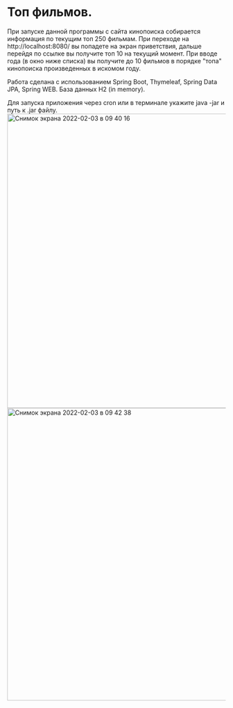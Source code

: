 # Топ фильмов.

При запуске данной программы с сайта кинопоиска собирается информация по текущим топ 250 фильмам.
При переходе на http://localhost:8080/ вы попадете на экран приветствия, дальше перейдя по ссылке вы получите
топ 10 на текущий момент. При вводе года (в окно ниже списка) вы получите до 10 фильмов в порядке "топа" 
кинопоиска произведенных в искомом году.

Работа сделана с использованием Spring Boot, Thymeleaf, Spring Data JPA, Spring WEB. База данных H2 (in memory). 

Для запуска приложения через cron или в терминале укажите java -jar и путь к .jar файлу.
<img width="677" alt="Снимок экрана 2022-02-03 в 09 40 16" src="https://user-images.githubusercontent.com/85585191/152293679-0b41e3f4-e3f2-46c5-aa42-3726d9c41495.png">
<img width="673" alt="Снимок экрана 2022-02-03 в 09 42 38" src="https://user-images.githubusercontent.com/85585191/152293912-539ccb34-1e8c-46e6-9880-1e6e7d322f33.png">
